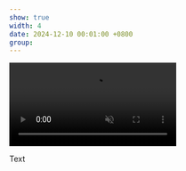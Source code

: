 ```yaml
---
show: true
width: 4
date: 2024-12-10 00:01:00 +0800
group:
---
```

<div>
  <video autoplay loop muted playsinline class="w-100 rounded">
  <source src="assets/video/Pieris_small.mp4" type="video/mp4">
  Your browser does not support the video tag.
</video>
  <div class="card-body">
    <p class="card-text">
      Text 
    </p>
     </div>
</div>
